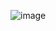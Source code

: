 ![image](https://github.com/KrishanMihiranga/css-positioning/assets/119467538/2ded6442-f1e9-4d49-9d33-e7a2f247650e)
